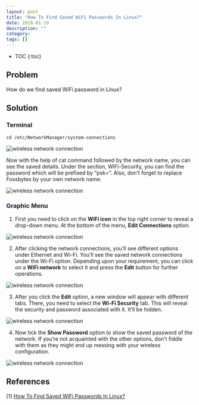 ```yaml
---
layout: post
title: "How To Find Saved WiFi Passwords In Linux?"
date: 2018-01-19
description: ""
category:
tags: []
---
```


* TOC
{:toc}

## Problem

How do we find saved WiFi password in Linux?

## Solution

### Terminal

`cd /etc/NetworkManager/system-connections`

![wireless network connection]({{site.url}}/images/wifi-network-password-ubuntu-5.jpg)

Now with the help of cat command followed by the network name, you can see the saved details. Under the section, WiFi-Security, you can find the password which will be prefixed by “psk=”. Also, don’t forget to replace Fossbytes by your own network name:

![wireless network connection]({{site.url}}/images/wifi-network-password-ubuntu-6.jpg)

### Graphic Menu

1. First you need to click on the **WiFi icon** in the top right corner to reveal a drop-down menu. At the bottom of the menu, **Edit Connections** option.

![wireless network connection]({{site.url}}/images/wifi-network-password-ubuntu.jpg)

2. After clicking the network connections, you’ll see different options under Ethernet and Wi-Fi. You’ll see the saved network connections under the Wi-Fi option. Depending upon your requirement, you can click on a **WiFi network** to select it and press the **Edit** button for further operations.

![wireless network connection]({{site.url}}/images/wifi-network-password-ubuntu-2.jpg)

3. After you click the **Edit** option, a new window will appear with different tabs. There, you need to select the **Wi-Fi Security** tab. This will reveal the security and password associated with it. It’ll be hidden.

![wireless network connection]({{site.url}}/images/wifi-network-password-ubuntu-3.jpg)

4.  Now tick the **Show Password** option to show the saved password of the network. If you’re not acquainted with the other options, don’t fiddle with them as they might end up messing with your wireless configuration.

![wireless network connection]({{site.url}}/images/wifi-network-password-ubuntu-4.jpg)


## References

[1] [How To Find Saved WiFi Passwords In Linux?](https://fossbytes.com/find-saved-wifi-passwords-linux/)
